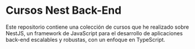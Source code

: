 # Cursos Nest Back-End
Este repositorio contiene una colección de cursos que he realizado sobre NestJS, un framework de JavaScript para el desarrollo de aplicaciones back-end escalables y robustas, con un enfoque en TypeScript.
